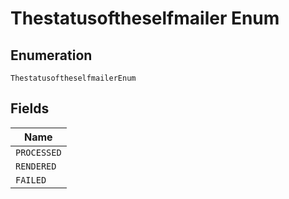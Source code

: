 
# Thestatusoftheselfmailer Enum

## Enumeration

`ThestatusoftheselfmailerEnum`

## Fields

| Name |
|  --- |
| `PROCESSED` |
| `RENDERED` |
| `FAILED` |

